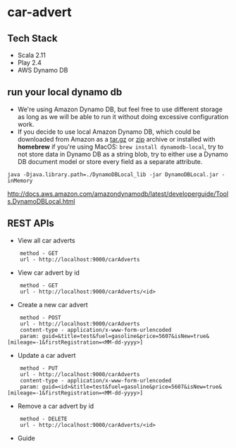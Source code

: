# car-advert

## Tech Stack

- Scala 2.11
- Play 2.4
- AWS Dynamo DB

## run your local dynamo db

* We're using Amazon Dynamo DB, but feel free to use different storage as long as we will be able to run it without doing excessive configuration work.
* If you decide to use local Amazon Dynamo DB, which could be downloaded from Amazon as a [tar.gz](http://dynamodb-local.s3-website-us-west-2.amazonaws.com/dynamodb_local_latest.tar.gz) or [zip](http://dynamodb-local.s3-website-us-west-2.amazonaws.com/dynamodb_local_latest.zip) archive or installed with **homebrew** if you're using MacOS: ```brew install dynamodb-local```, try to not store data in Dynamo DB as a string blob, try to either use a Dynamo DB document model or store every field as a separate attribute.
  
`java -Djava.library.path=./DynamoDBLocal_lib -jar DynamoDBLocal.jar -inMemory`

http://docs.aws.amazon.com/amazondynamodb/latest/developerguide/Tools.DynamoDBLocal.html



## REST APIs

-  View all car adverts
```
    method - GET
    url - http://localhost:9000/carAdverts
```

- View car advert by id
```
    method - GET
    url - http://localhost:9000/carAdverts/<id>
```

-  Create a new car advert
```
    method - POST
    url - http://localhost:9000/carAdverts
    content-type - application/x-www-form-urlencoded
    param: guid=&title=test&fuel=gasoline&price=5607&isNew=true&[mileage=-1&firstRegistration=<MM-dd-yyyy>]
```

-  Update a car advert
```
    method - PUT
    url - http://localhost:9000/carAdverts
    content-type - application/x-www-form-urlencoded
    param: guid=<id>&title=test&fuel=gasoline&price=5607&isNew=true&[mileage=-1&firstRegistration=<MM-dd-yyyy>]
```

-  Remove a car advert by id
```
    method - DELETE
    url - http://localhost:9000/carAdverts/<id>
```

* Guide
